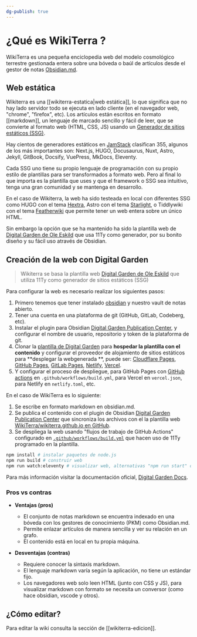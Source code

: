 ```yaml
---
dg-publish: true
---
```


# ¿Qué es WikiTerra ?
WikiTerra es una pequeña enciclopedia web del modelo cosmológico terrestre gestionada entera sobre una bóveda o baúl de artículos desde el gestor de notas [Obsidian.md](https://obsidian.md/).

## Web estática
Wikiterra es una [[wikiterra-estatica|web estática]], lo que significa que no hay lado servidor todo se ejecuta en lado cliente (en el navegador web, "chrome", "firefox", etc). Los artículos están escritos en formato [[markdown]], un lenguaje de marcado sencillo y fácil de leer, que se convierte al formato web (HTML, CSS, JS) usando un [Generador de sitios estáticos (SSG)](https://en.wikipedia.org/wiki/Static_site_generator).

Hay cientos de generadores estáticos en [JamStack](https://jamstack.org/generators/) clasifican 355, algunos de los más importantes son: Next.js, HUGO, Docusaurus, Nuxt, Astro, Jekyll, GitBook, Docsify, VuePress, MkDocs, Eleventy. 

Cada SSG uno tiene su propio lenguaje de programación con su propio estilo de plantillas para ser transformados a formato web. Pero al final lo que importa es la plantilla que uses y que el framework o SSG sea intuitivo, tenga una gran comunidad y se mantenga en desarrollo.

En el caso de Wikiterra, la web ha sido testeada en local con diferentes SSG como HUGO con el tema [Hextra](https://imfing.github.io/hextra/), Astro con el tema [Starlight](https://starlight.astro.build/), o Tiddlywiki con el tema [Featherwiki](https://feather.wiki/) que permite tener un web entera sobre un único HTML.

Sin embargo la opción que se ha mantenido ha sido la plantilla web de [Digital Garden de Ole Eskild](https://github.com/oleeskild/digitalgarden) que usa 11Ty como generador, por su bonito diseño y su fácil uso através de Obsidian.

## Creación de la web con Digital Garden
> Wikiterra se basa la plantilla web [Digital Garden de Ole Eskild](https://github.com/oleeskild/digitalgarden) que utiliza 11Ty como generador de sitios estáticos (SSG)

Para configurar la web es necesario realizar los siguientes pasos:
1. Primero tenemos que tener instalado [obsidian](https://obsidian.md/download) y nuestro vault de notas abierto.
2. Tener una cuenta en una plataforma de git (GitHub, GitLab, Codeberg, etc).
3. Instalar el plugin para Obsidian [Digital Garden Publication Center](https://github.com/oleeskild/obsidian-digital-garden), y configurar el nombre de usuario, repositorio y token de la plataforma de git.
4. Clonar la [plantilla de Digital Garden](https://github.com/oleeskild/digitalgarden) para **hospedar la plantilla con el contenido** y configurar el proveedor de alojamiento de sitios estáticos para **desplegar  la webgenerada **, puede ser: [Cloudflare Pages](https://pages.cloudflare.com/), [GitHub Pages](https://pages.github.com/), [GitLab Pages](https://docs.gitlab.com/ee/user/project/pages/), [Netlify](https://www.netlify.com/), [Vercel](https://vercel.com/). 
5. Y configurar el proceso de despliegue, para GitHub Pages con [GitHub actions](https://docs.github.com/en/actions) en `.github/workflows/build.yml`, para Vercel en `vercel.json`, para Netlify en `netlify.toml`, etc.

En el caso de WikiTerra es lo siguiente:
1. Se escribe en formato markdown en obsidian.md.
2. Se publica el contenido con el plugin de Obsidian [Digital Garden Publication Center](https://github.com/oleeskild/obsidian-digital-garden) que sincroniza los archivos con el la plantilla web [WikiTerra/wikiterra.github.io en GitHub](https://github.com/Wikiterra/wikiterra.github.io).
3. Se despliega la web usando "flujos de trabajo de GitHub Actions" configurado en [`.github/workflows/build.yml`](https://github.com/Wikiterra/wikiterra.github.io/blob/main/.github/workflows/build.yml) que hacen uso de 11Ty programado en la plantilla.
```bash
npm install # instalar paquetes de node.js
npm run build # construir web
npm run watch:eleventy # visualizar web, alternativas "npm run start" o "npx @11ty/eleventy --serve"
```

Para más información visitar la documentación oficial, [Digital Garden Docs](https://dg-docs.ole.dev/).

### Pros vs contras

- **Ventajas (pros)**
	- El conjunto de notas markdown se encuentra indexado en una bóveda con los gestores de conocimiento (PKM) como Obsidian.md.
	- Permite enlazar artículos de manera sencilla y ver su relación en un grafo.
	- El contenido está en local en tu propia máquina.

- **Desventajas (contras)**
	- Requiere conocer la sintaxis markdown.
	- El lenguaje markdown varía según la aplicación, no tiene un estándar fijo.
	- Los navegadores web solo leen HTML (junto con CSS y JS), para visualizar markdown con formato se necesita un conversor (como hace obsidian, vscode y otros).

## ¿Cómo editar?

Para editar la wiki consulta la sección de [[wikiterra-edicion]].
